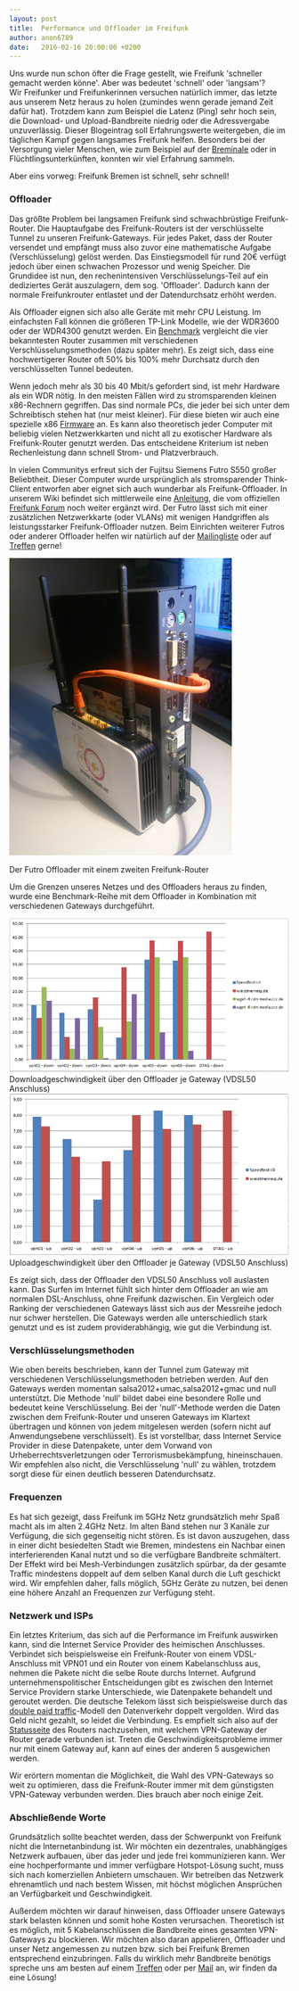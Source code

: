 ```yaml
---
layout: post
title:  Performance und Offloader im Freifunk
author: anon6789
date:   2016-02-16 20:00:00 +0200
---
```


Uns wurde nun schon öfter die Frage gestellt, wie Freifunk 'schneller gemacht werden könne'. Aber was bedeutet 'schnell' oder 'langsam'?  
Wir Freifunker und Freifunkerinnen versuchen natürlich immer, das letzte aus unserem Netz heraus zu holen (zumindes wenn gerade jemand Zeit dafür hat). 
Trotzdem kann zum Beispiel die Latenz (Ping) sehr hoch sein, die Download- und Upload-Bandbreite niedrig oder die Adressvergabe unzuverlässig. 
Dieser Blogeintrag soll Erfahrungswerte weitergeben, die im täglichen Kampf gegen langsames Freifunk helfen. Besonders bei der Versorgung vieler Menschen, wie zum Beispiel auf der [Breminale](http://bremen.freifunk.net/blog/2015/07/29/breminale-r%C3%BCckblick.html) oder in Flüchtlingsunterkünften, konnten wir viel Erfahrung sammeln. 

Aber eins vorweg: Freifunk Bremen ist schnell, sehr schnell!

### Offloader

Das größte Problem bei langsamen Freifunk sind schwachbrüstige Freifunk-Router. 
Die Hauptaufgabe des Freifunk-Routers ist der verschlüsselte Tunnel zu unseren Freifunk-Gateways.
Für jedes Paket, dass der Router versendet und empfängt muss also zuvor eine mathematische Aufgabe (Verschlüsselung) gelöst werden.
Das Einstiegsmodell für rund 20€ verfügt jedoch über einen schwachen Prozessor und wenig Speicher.
Die Grundidee ist nun, den rechenintensiven Verschlüsselungs-Teil auf ein dediziertes Gerät auszulagern, dem sog. 'Offloader'.
Dadurch kann der normale Freifunkrouter entlastet und der Datendurchsatz erhöht werden.

Als Offloader eignen sich also alle Geräte mit mehr CPU Leistung. 
Im einfachsten Fall können die größeren TP-Link Modelle, wie der WDR3600 oder der WDR4300 genutzt werden.
Ein [Benchmark](https://projects.universe-factory.net/projects/fastd/wiki/Benchmarks) vergleicht die vier bekanntesten Router zusammen mit verschiedenen Verschlüsselungsmethoden (dazu später mehr).
Es zeigt sich, dass eine hochwertigerer Router oft 50% bis 100% mehr Durchsatz durch den verschlüsselten Tunnel bedeuten.

Wenn jedoch mehr als 30 bis 40 Mbit/s gefordert sind, ist mehr Hardware als ein WDR nötig. In den meisten Fällen wird zu stromsparenden kleinen x86-Rechnern gegriffen.
Das sind normale PCs, die jeder bei sich unter dem Schreibtisch stehen hat (nur meist kleiner). Für diese bieten wir auch eine spezielle x86  [Firmware](http://downloads.bremen.freifunk.net/firmware/stable/factory/) an. 
Es kann also theoretisch jeder Computer mit beliebig vielen Netzwerkkarten und nicht all zu exotischer Hardware als Freifunk-Router genutzt werden. 
Das entscheidene Kriterium ist neben Rechenleistung dann schnell Strom- und Platzverbrauch.

In vielen Communitys erfreut sich der Fujitsu Siemens Futro S550 großer Beliebtheit.
Dieser Computer wurde ursprünglich als stromsparender Think-Client entworfen aber eignet sich auch wunderbar als Freifunk-Offloader.
In unserem Wiki befindet sich mittlerweile eine [Anleitung](http://wiki.bremen.freifunk.net/Anleitungen/Offloader-Futro), die vom offiziellen [Freifunk Forum]() noch weiter ergänzt wird. 
Der Futro lässt sich mit einer zusätzlichen Netzwerkkarte (oder VLANs) mit wenigen Handgriffen als leistungsstarker Freifunk-Offloader nutzen.
Beim Einrichten weiterer Futros oder anderer Offloader helfen wir natürlich auf der [Mailingliste](http://bremen.freifunk.net/kontakt.html) oder auf [Treffen](http://wiki.bremen.freifunk.net/Home#infos-zu-unseren-treffen) gerne!

<img src="/blog/files/2016-02-16/offloader_dual_nic.jpg" title="Offloader Futro" />

Der Futro Offloader mit einem zweiten Freifunk-Router

Um die Grenzen unseres Netzes und des Offloaders heraus zu finden, wurde eine Benchmark-Reihe mit dem Offloader in Kombination mit verschiedenen Gateways durchgeführt.

<img src="/blog/files/2016-02-16/benchmark_offloader_down.png" title="Downloadspeed Offloader" />
Downloadgeschwindigkeit über den Offloader je Gateway (VDSL50 Anschluss)

<img src="/blog/files/2016-02-16/benchmark_offloader_up.png" title="Uploadspeed Offloader" />
Uploadgeschwindigkeit über den Offloader je Gateway (VDSL50 Anschluss)

Es zeigt sich, dass der Offloader den VDSL50 Anschluss voll auslasten kann. Das Surfen im Internet fühlt sich hinter dem Offloader an wie am normalen DSL-Anschluss, ohne Freifunk dazwischen.
Ein Vergleich oder Ranking der verschiedenen Gateways lässt sich aus der Messreihe jedoch nur schwer herstellen.
Die Gateways werden alle unterschiedlich stark genutzt und es ist zudem providerabhängig, wie gut die Verbindung ist.


### Verschlüsselungsmethoden
Wie oben bereits beschrieben, kann der Tunnel zum Gateway mit verschiedenen Verschlüsselungsmethoden betrieben werden.
Auf den Gateways werden momentan salsa2012+umac,salsa2012+gmac und null unterstützt.
Die Methode 'null' bildet dabei eine besondere Rolle und bedeutet keine Verschlüsselung. 
Bei der 'null'-Methode werden die Daten zwischen dem Freifunk-Router und unseren Gateways im Klartext übertragen und können von jedem mitgelesen werden (sofern nicht auf Anwendungsebene verschlüsselt).
Es ist vorstellbar, dass Internet Service Provider in diese Datenpakete, unter dem Vorwand von Urheberrechtsverletzungen oder Terrorismusbekämpfung, hineinschauen.
Wir empfehlen also nicht, die Verschlüsselung 'null' zu wählen, trotzdem sorgt diese für einen deutlich besseren Datendurchsatz.

### Frequenzen
Es hat sich gezeigt, dass Freifunk im 5GHz Netz grundsätzlich mehr Spaß macht als im alten 2.4GHz Netz.
Im alten Band stehen nur 3 Kanäle zur Verfügung, die sich gegenseitig nicht stören. 
Es ist davon auszugehen, dass in einer dicht besiedelten Stadt wie Bremen, mindestens ein Nachbar einen interferierenden Kanal nutzt und so die verfügbare Bandbreite schmältert.
Der Effekt wird bei Mesh-Verbindungen zusätzlich spürbar, da der gesamte Traffic mindestens doppelt auf dem selben Kanal durch die Luft geschickt wird.
Wir empfehlen daher, falls möglich, 5GHz Geräte zu nutzen, bei denen eine höhere Anzahl an Frequenzen zur Verfügung steht.

### Netzwerk und ISPs
Ein letztes Kriterium, das sich auf die Performance im Freifunk auswirken kann, sind die Internet Service Provider des heimischen Anschlusses.
Verbindet sich beispielsweise ein Freifunk-Router von einem VDSL-Anschluss mit VPN01 und ein Router von einem Kabelanschluss aus, nehmen die Pakete nicht die selbe Route durchs Internet.
Aufgrund unternehmenspolitischer Entscheidungen gibt es zwischen den Internet Service Providern starke Unterschiede, wie Datenpakete behandelt und geroutet werden.
Die deutsche Telekom lässt sich beispielsweise durch das [double paid traffic](http://wiki.hetzner.de/index.php/Double_Paid_Traffic)-Modell den Datenverkehr doppelt vergolden. Wird das Geld nicht gezahlt, so leidet die Verbindung.
Es empfielt sich also auf der [Statusseite](http://10.196.0.127) des Routers nachzusehen, mit welchem VPN-Gateway der Router gerade verbunden ist.
Treten die Geschwindigkeitsprobleme immer nur mit einem Gateway auf, kann auf eines der anderen 5 ausgewichen werden.

Wir erörtern momentan die Möglichkeit, die Wahl des VPN-Gateways so weit zu optimieren, dass die Freifunk-Router immer mit dem günstigsten VPN-Gateway verbunden werden.
Dies brauch aber noch einige Zeit.

### Abschließende Worte
Grundsätzlich sollte beachtet werden, dass der Schwerpunkt von Freifunk nicht die Internetanbindung ist. 
Wir möchten ein dezentrales, unabhängiges Netzwerk aufbauen, über das jeder und jede frei kommunizieren kann.
Wer eine hochperformante und immer verfügbare Hotspot-Lösung sucht, muss sich nach komerziellen Anbietern umschauen.
Wir betreiben das Netzwerk ehrenamtlich und nach bestem Wissen, mit höchst möglichen Ansprüchen an Verfügbarkeit und Geschwindigkeit.

Außerdem möchten wir darauf hinweisen, dass Offloader unsere Gateways stark belasten können und somit hohe Kosten verursachen. Theoretisch ist es möglich, mit 5 Kabelanschlüssen die Bandbreite eines gesamten VPN-Gateways zu blockieren. Wir möchten also daran appelieren, Offloader und unser Netz angemessen zu nutzen bzw. sich bei Freifunk Bremen entsprechend einzubringen. Falls du wirklich mehr Bandbreite benötigs spreche uns am besten auf einem [Treffen](http://bremen.freifunk.net/kontakt.html) oder per [Mail](http://bremen.freifunk.net/kontakt.html) an, wir finden da eine Lösung!
